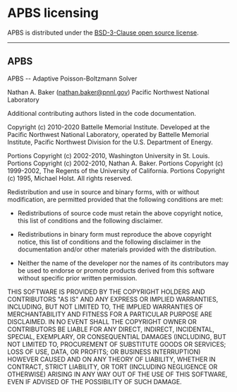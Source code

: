# APBS licensing

APBS is distributed under the [BSD-3-Clause open source license](https://choosealicense.com/licenses/bsd-3-clause/).  

----

## APBS

APBS -- Adaptive Poisson-Boltzmann Solver

  Nathan A. Baker (nathan.baker@pnnl.gov)
  Pacific Northwest National Laboratory

  Additional contributing authors listed in the code documentation.

Copyright (c) 2010-2020 Battelle Memorial Institute.
Developed at the Pacific Northwest National Laboratory, operated by Battelle Memorial Institute, Pacific Northwest Division for the U.S. Department of Energy.

Portions Copyright (c) 2002-2010, Washington University in St. Louis.
Portions Copyright (c) 2002-2010, Nathan A. Baker.
Portions Copyright (c) 1999-2002, The Regents of the University of California.
Portions Copyright (c) 1995, Michael Holst.
All rights reserved.

Redistribution and use in source and binary forms, with or without
modification, are permitted provided that the following conditions are met:

* Redistributions of source code must retain the above copyright notice, this
  list of conditions and the following disclaimer.

* Redistributions in binary form must reproduce the above copyright notice,
  this list of conditions and the following disclaimer in the documentation
  and/or other materials provided with the distribution.

* Neither the name of the developer nor the names of its contributors may be
  used to endorse or promote products derived from this software without
  specific prior written permission.

THIS SOFTWARE IS PROVIDED BY THE COPYRIGHT HOLDERS AND CONTRIBUTORS "AS IS" AND ANY EXPRESS OR IMPLIED WARRANTIES, INCLUDING, BUT NOT LIMITED TO, THE IMPLIED WARRANTIES OF MERCHANTABILITY AND FITNESS FOR A PARTICULAR PURPOSE ARE DISCLAIMED. IN NO EVENT SHALL THE COPYRIGHT OWNER OR CONTRIBUTORS BE LIABLE FOR ANY DIRECT, INDIRECT, INCIDENTAL, SPECIAL, EXEMPLARY, OR CONSEQUENTIAL DAMAGES (INCLUDING, BUT NOT LIMITED TO, PROCUREMENT OF SUBSTITUTE GOODS OR SERVICES; LOSS OF USE, DATA, OR PROFITS; OR BUSINESS INTERRUPTION) HOWEVER CAUSED AND ON ANY THEORY OF LIABILITY, WHETHER IN CONTRACT, STRICT LIABILITY, OR TORT (INCLUDING NEGLIGENCE OR OTHERWISE) ARISING IN ANY WAY OUT OF THE USE OF THIS SOFTWARE, EVEN IF ADVISED OF THE POSSIBILITY OF SUCH DAMAGE.
